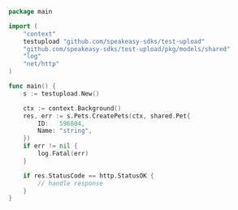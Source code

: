 <!-- Start SDK Example Usage [usage] -->
```go
package main

import (
	"context"
	testupload "github.com/speakeasy-sdks/test-upload"
	"github.com/speakeasy-sdks/test-upload/pkg/models/shared"
	"log"
	"net/http"
)

func main() {
	s := testupload.New()

	ctx := context.Background()
	res, err := s.Pets.CreatePets(ctx, shared.Pet{
		ID:   596804,
		Name: "string",
	})
	if err != nil {
		log.Fatal(err)
	}

	if res.StatusCode == http.StatusOK {
		// handle response
	}
}

```
<!-- End SDK Example Usage [usage] -->